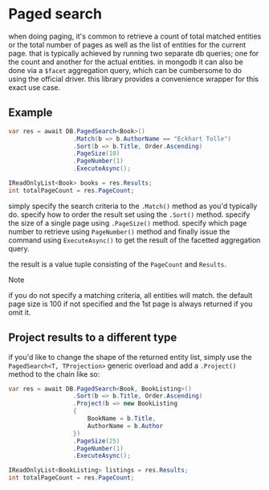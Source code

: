 # Paged search
when doing paging, it's common to retrieve a count of total matched entities or the total number of pages as well as the list of entities for the current page. that is typically achieved by running two separate db queries; one for the count and another for the actual entities. in mongodb it can also be done via a `$facet` aggregation query, which can be cumbersome to do using the official driver. this library provides a convenience wrapper for this exact use case.

## Example

```csharp
var res = await DB.PagedSearch<Book>()
                  .Match(b => b.AuthorName == "Eckhart Tolle")
                  .Sort(b => b.Title, Order.Ascending)
                  .PageSize(10)
                  .PageNumber(1)
                  .ExecuteAsync();

IReadOnlyList<Book> books = res.Results;
int totalPageCount = res.PageCount;                  
```

simply specify the search criteria to the `.Match()` method as you'd typically do. specify how to order the result set using the `.Sort()` method. specify the size of a single page using `.PageSize()` method. specify which page number to retrieve using `PageNumber()` method and finally issue the command using `ExecuteAsync()` to get the result of the facetted aggregation query.

the result is a value tuple consisting of the `PageCount` and `Results`.

> [!note] 
> if you do not specify a matching criteria, all entities will match. the default page size is 100 if not specified and the 1st page is always returned if you omit it.


## Project results to a different type
if you'd like to change the shape of the returned entity list, simply use the `PagedSearch<T, TProjection>` generic overload and add a `.Project()` method to the chain like so:
```csharp
var res = await DB.PagedSearch<Book, BookListing>()
                  .Sort(b => b.Title, Order.Ascending)
                  .Project(b => new BookListing
                  {
                      BookName = b.Title,
                      AuthorName = b.Author
                  })
                  .PageSize(25)
                  .PageNumber(1)
                  .ExecuteAsync();

IReadOnlyList<BookListing> listings = res.Results;
int totalPageCount = res.PageCount;                     
```